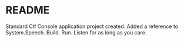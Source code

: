 # README #

Standard C# Console application project created. Added a reference to System.Speech. Build. Run. Listen for as long as you care.